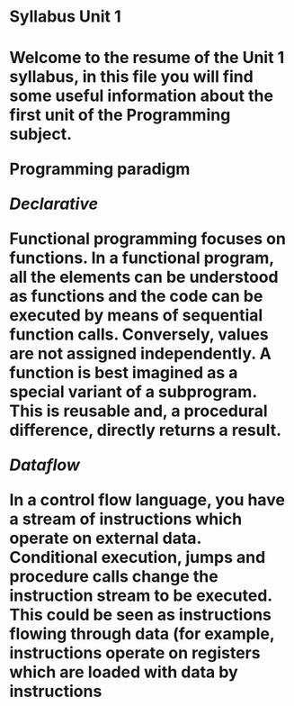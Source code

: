 <h1> Syllabus Unit 1 <h1>

Welcome to the resume of the Unit 1 syllabus, in this file you will find some useful information about the first unit of the Programming subject.


**Programming paradigm**



*Declarative*

Functional programming focuses on functions. In a functional program, all the elements can be understood as functions and the code can be executed by means of sequential function calls. Conversely, values ​​are not assigned independently. A function is best imagined as a special variant of a subprogram. This is reusable and, a procedural difference, directly returns a result.


*Dataflow*


In a control flow language, you have a stream of instructions which operate on external data. Conditional execution, jumps and procedure calls change the instruction stream to be executed. This could be seen as instructions flowing through data (for example, instructions operate on registers which are loaded with data by instructions


